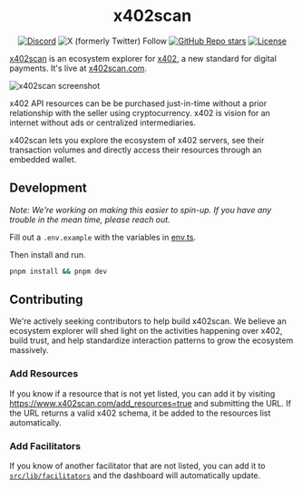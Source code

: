 <div align="center">

# x402scan

</div>

<div align="center">
    
  [![Discord](https://img.shields.io/discord/1382120201713352836?style=flat&logo=discord&logoColor=white&label=Discord)](https://discord.gg/JuKt7tPnNc) 
  ![X (formerly Twitter) Follow](https://img.shields.io/twitter/follow/merit_systems) 
  [![GitHub Repo stars](https://img.shields.io/github/stars/Merit-Systems/echo?style=social)](https://github.com/Merit-Systems/echo) 
  [![License](https://img.shields.io/badge/License-Apache%202.0-blue.svg)](https://opensource.org/licenses/Apache-2.0)

</div>

[x402scan](https://x402scan.com) is an ecosystem explorer for [x402](https://www.x402.org/), a new standard for digital payments. It's live at [x402scan.com](https://x402scan.com).

![x402scan screenshot](./preview.png)

x402 API resources can be be purchased just-in-time without a prior relationship with the seller using cryptocurrency. x402 is vision for an internet without ads or centralized intermediaries.

x402scan lets you explore the ecosystem of x402 servers, see their transaction volumes and directly access their resources through an embedded wallet.

## Development

_Note: We're working on making this easier to spin-up. If you have any trouble in the mean time, please reach out._

Fill out a `.env.example` with the variables in [env.ts](https://github.com/Merit-Systems/x402scan/blob/main/.env.example).

Then install and run.

```bash
pnpm install && pnpm dev
```

## Contributing

We're actively seeking contributors to help build x402scan. We believe an ecosystem explorer will shed light on the activities happening over x402, build trust, and help standardize interaction patterns to grow the ecosystem massively.

### Add Resources

If you know if a resource that is not yet listed, you can add it by visiting https://www.x402scan.com/add_resources=true and submitting the URL. If the URL returns a valid x402 schema, it be added to the resources list automatically.

### Add Facilitators

If you know of another facilitator that are not listed, you can add it to [`src/lib/facilitators`](https://github.com/Merit-Systems/x402scan/blob/main/src/lib/facilitators.ts) and the dashboard will automatically update.
